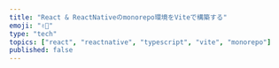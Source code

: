 ```yaml
---
title: "React & ReactNativeのmonorepo環境をViteで構築する"
emoji: "✌🏻"
type: "tech"
topics: ["react", "reactnative", "typescript", "vite", "monorepo"]
published: false
---
```

